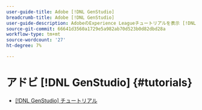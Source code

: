 ```yaml
---
user-guide-title: Adobe [!DNL GenStudio]
breadcrumb-title: Adobe [!DNL GenStudio]
user-guide-description: AdobeのExperience Leagueチュートリアルを表示 [!DNL GenStudio]：生成 AI とインテリジェントな自動化により、コンテンツサプライチェーンを迅速かつシンプル化するエンドツーエンドのソリューションです。
source-git-commit: 66641d3560a1729e5a982ab70d523b0d82dbd28a
workflow-type: tm+mt
source-wordcount: '27'
ht-degree: 7%

---
```



# アドビ [!DNL GenStudio] {#tutorials}

+ [[!DNL GenStudio] チュートリアル](introduction.md)
